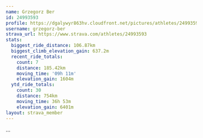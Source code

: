 ```yaml
---
name: Grzegorz Ber
id: 24993593
profile: https://dgalywyr863hv.cloudfront.net/pictures/athletes/24993593/7453165/11/large.jpg
username: grzegorz-ber
strava_url: https://www.strava.com/athletes/24993593
stats:
  biggest_ride_distance: 106.87km
  biggest_climb_elevation_gain: 637.2m
  recent_ride_totals:
    count: 7
    distance: 185.42km
    moving_time: '09h 11m'
    elevation_gain: 1604m
  ytd_ride_totals:
    count: 30
    distance: 754km
    moving_time: 36h 53m
    elevation_gain: 6401m
layout: strava_member
--- 
```

...
